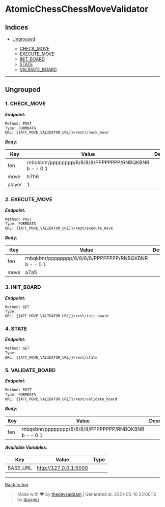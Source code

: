 
# AtomicChessChessMoveValidator



## Indices

* [Ungrouped](#ungrouped)

  * [CHECK_MOVE](#1-check_move)
  * [EXECUTE_MOVE](#2-execute_move)
  * [INIT_BOARD](#3-init_board)
  * [STATE](#4-state)
  * [VALIDATE_BOARD](#5-validate_board)


--------


## Ungrouped



### 1. CHECK_MOVE



***Endpoint:***

```bash
Method: POST
Type: FORMDATA
URL: {{ATC_MOVE_VALIDATOR_URL}}/rest/check_move
```



***Body:***

| Key | Value | Description |
| --- | ------|-------------|
| fen | rnbqkbnr/pppppppp/8/8/8/8/PPPPPPPP/RNBQKBNR b - - 0 1 |  |
| move | h7h6 |  |
| player | 1 |  |



### 2. EXECUTE_MOVE



***Endpoint:***

```bash
Method: POST
Type: FORMDATA
URL: {{ATC_MOVE_VALIDATOR_URL}}/rest/execute_move
```



***Body:***

| Key | Value | Description |
| --- | ------|-------------|
| fen | rnbqkbnr/pppppppp/8/8/8/8/PPPPPPPP/RNBQKBNR b - - 0 1 |  |
| move | a7a5 |  |



### 3. INIT_BOARD



***Endpoint:***

```bash
Method: GET
Type: 
URL: {{ATC_MOVE_VALIDATOR_URL}}/rest/init_board
```



### 4. STATE



***Endpoint:***

```bash
Method: GET
Type: 
URL: {{ATC_MOVE_VALIDATOR_URL}}/rest/state
```



### 5. VALIDATE_BOARD



***Endpoint:***

```bash
Method: POST
Type: FORMDATA
URL: {{ATC_MOVE_VALIDATOR_URL}}/rest/validate_board
```



***Body:***

| Key | Value | Description |
| --- | ------|-------------|
| fen | rnbqkbnr/pppppppp/8/8/8/8/PPPPPPPP/RNBQKBNR b - - 0 1 |  |



***Available Variables:***

| Key | Value | Type |
| --- | ------|-------------|
| BASE_URL | http://127.0.0.1:5000 |  |



---
[Back to top](#atomicchesschessmovevalidator)
> Made with &#9829; by [thedevsaddam](https://github.com/thedevsaddam) | Generated at: 2021-05-10 22:06:10 by [docgen](https://github.com/thedevsaddam/docgen)
